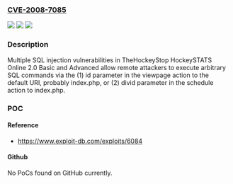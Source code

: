 ### [CVE-2008-7085](https://cve.mitre.org/cgi-bin/cvename.cgi?name=CVE-2008-7085)
![](https://img.shields.io/static/v1?label=Product&message=n%2Fa&color=blue)
![](https://img.shields.io/static/v1?label=Version&message=n%2Fa&color=blue)
![](https://img.shields.io/static/v1?label=Vulnerability&message=n%2Fa&color=brighgreen)

### Description

Multiple SQL injection vulnerabilities in TheHockeyStop HockeySTATS Online 2.0 Basic and Advanced allow remote attackers to execute arbitrary SQL commands via the (1) id parameter in the viewpage action to the default URI, probably index.php, or (2) divid parameter in the schedule action to index.php.

### POC

#### Reference
- https://www.exploit-db.com/exploits/6084

#### Github
No PoCs found on GitHub currently.

